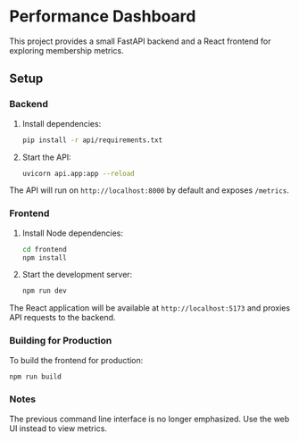 # Performance Dashboard

This project provides a small FastAPI backend and a React frontend for exploring membership metrics.

## Setup

### Backend

1. Install dependencies:
   ```bash
   pip install -r api/requirements.txt
   ```
2. Start the API:
   ```bash
   uvicorn api.app:app --reload
   ```

The API will run on `http://localhost:8000` by default and exposes `/metrics`.

### Frontend

1. Install Node dependencies:
   ```bash
   cd frontend
   npm install
   ```
2. Start the development server:
   ```bash
   npm run dev
   ```

The React application will be available at `http://localhost:5173` and proxies API requests to the backend.

### Building for Production

To build the frontend for production:

```bash
npm run build
```

### Notes

The previous command line interface is no longer emphasized. Use the web UI instead to view metrics.
